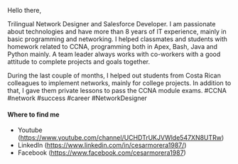 Hello there,

Trilingual Network Designer and Salesforce Developer. I am passionate about technologies and have more than 8 years of IT experience, mainly in basic programming and networking. I helped classmates and students with homework related to CCNA, programming both in Apex, Bash, Java and Python mainly. A team leader always works with co-workers with a good attitude to complete projects and goals together.

During the last couple of months, I helped out students from Costa Rican colleagues to implement networks, mainly for college projects. In addition to that, I gave them private lessons to pass the CCNA module exams. #CCNA #network #success #career #NetworkDesigner


#### Where to find me

- Youtube (https://www.youtube.com/channel/UCHDTrUKJVWlde547XN8UTRw)
- LinkedIn (https://www.linkedin.com/in/cesarmorera1987/)
- Facebook (https://www.facebook.com/cesarmorera1987)
